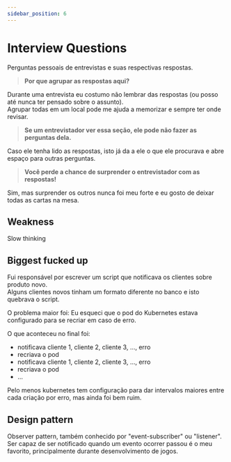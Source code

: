 ```yaml
---
sidebar_position: 6
---
```


# Interview Questions

Perguntas pessoais de entrevistas e suas respectivas respostas.  

> **Por que agrupar as respostas aqui?**  

Durante uma entrevista eu costumo não lembrar das respostas (ou posso até nunca ter pensado sobre o assunto).  
Agrupar todas em um local pode me ajuda a memorizar e sempre ter onde revisar.  

> **Se um entrevistador ver essa seção, ele pode não fazer as perguntas dela.**  

Caso ele tenha lido as respostas, isto já da a ele o que ele procurava e abre espaço para outras perguntas.  

> **Você perde a chance de surprender o entrevistador com as respostas!**  

Sim, mas surprender os outros nunca foi meu forte e eu gosto de deixar todas as cartas na mesa.  

## Weakness

Slow thinking

## Biggest fucked up

Fui responsável por escrever um script que notificava os clientes sobre produto novo.  
Alguns clientes novos tinham um formato diferente no banco e isto quebrava o script.  

O problema maior foi: Eu esqueci que o pod do Kubernetes estava configurado para se recriar em caso de erro.  

O que aconteceu no final foi:  
- notificava cliente 1, cliente 2, cliente 3, ..., erro
- recriava o pod
- notificava cliente 1, cliente 2, cliente 3, ..., erro
- recriava o pod
- ...

Pelo menos kubernetes tem configuração para dar intervalos maiores entre cada criação por erro, mas ainda foi bem ruim.  

## Design pattern

Observer pattern, também conhecido por "event-subscriber" ou "listener".  
Ser capaz de ser notificado quando um evento ocorrer passou é o meu favorito, principalmente durante desenvolvimento de jogos.  
